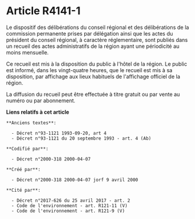 # Article R4141-1

Le dispositif des délibérations du conseil régional et des délibérations de la commission permanente prises par délégation
ainsi que les actes du président du conseil régional, à caractère réglementaire, sont publiés dans un recueil des actes
administratifs de la région ayant une périodicité au moins mensuelle.

Ce recueil est mis à la disposition du public à l'hôtel de la région. Le public est informé, dans les vingt-quatre heures,
que le recueil est mis à sa disposition, par affichage aux lieux habituels de l'affichage officiel de la région.

La diffusion du recueil peut être effectuée à titre gratuit ou par vente au numéro ou par abonnement.

**Liens relatifs à cet article**

	**Anciens textes**:

	  - Décret n°93-1121 1993-09-20, art 4
	  - Décret n°93-1121 du 20 septembre 1993 - art. 4 (Ab)

	**Codifié par**:

	  - Décret n°2000-318 2000-04-07

	**Créé par**:

	  - Décret n°2000-318 2000-04-07 jorf 9 avril 2000

	**Cité par**:

	  - Décret n°2017-626 du 25 avril 2017 - art. 2
	  - Code de l'environnement - art. R121-11 (V)
	  - Code de l'environnement - art. R121-9 (V)
